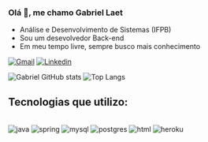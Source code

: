 ### Olá 👋, me chamo Gabriel Laet
 - Análise e Desenvolvimento de Sistemas (IFPB)
 - Sou um desevolvedor Back-end
 - Em meu tempo livre, sempre busco mais conhecimento

[![Gmail](https://img.shields.io/badge/Gmail-D14836?style=for-the-badge&logo=gmail&logoColor=white)](gabriellaetfm12@gmail.com)
[![Linkedin](https://img.shields.io/badge/LinkedIn-0077B5?style=for-the-badge&logo=linkedin&logoColor=white)](https://www.linkedin.com/in/gabriel-laet-53a865264/)

![Gabriel GitHub stats](https://github-readme-stats.vercel.app/api?username=laetgabriel&show_icons=true&theme=dark&locale=pt-br) ![Top Langs](https://github-readme-stats.vercel.app/api/top-langs/?username=laetgabriel&hide=javascript,html)


## Tecnologias que utilizo:

<div style="display: inline-block"><br/>
<img src="https://img.shields.io/badge/Java-ED8B00?style=for-the-badge&logo=openjdk&logoColor=white
" alt="java"/>
<img src="https://img.shields.io/badge/Spring-6DB33F?style=for-the-badge&logo=spring&logoColor=white
" alt="spring"/>
<img src="https://img.shields.io/badge/MySQL-00000F?style=for-the-badge&logo=mysql&logoColor=white
" alt="mysql"/>
<img src="https://img.shields.io/badge/PostgreSQL-316192?style=for-the-badge&logo=postgresql&logoColor=white
" alt="postgres"/>
<img src="https://img.shields.io/badge/HTML5-E34F26?style=for-the-badge&logo=html5&logoColor=white
" alt="html"/>
<img src="https://img.shields.io/badge/Heroku-430098?style=for-the-badge&logo=heroku&logoColor=white
" alt="heroku"/>
</div>
